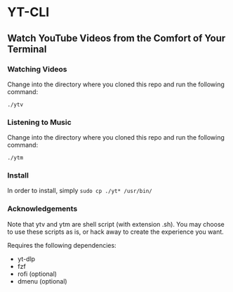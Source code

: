 # YT-CLI
## Watch YouTube Videos from the Comfort of Your Terminal

### Watching Videos

Change into the directory where you cloned this repo and run the following command:

`./ytv`

### Listening to Music

Change into the directory where you cloned this repo and run the following command:

`./ytm`

### Install

In order to install, simply `sudo cp ./yt* /usr/bin/`

### Acknowledgements

Note that ytv and ytm are shell script (with extension .sh). You may choose to use these scripts as is, or hack away to create the experience you want.

Requires the following dependencies:
- yt-dlp
- fzf
- rofi (optional)
- dmenu (optional)
